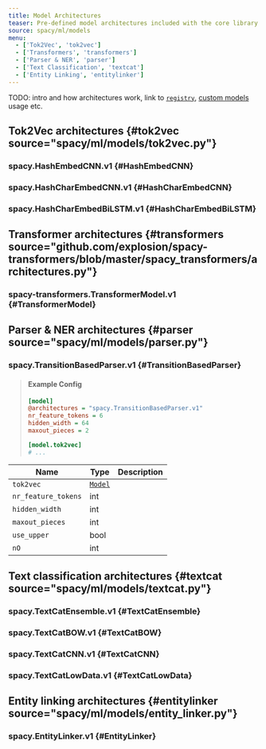 ```yaml
---
title: Model Architectures
teaser: Pre-defined model architectures included with the core library
source: spacy/ml/models
menu:
  - ['Tok2Vec', 'tok2vec']
  - ['Transformers', 'transformers']
  - ['Parser & NER', 'parser']
  - ['Text Classification', 'textcat']
  - ['Entity Linking', 'entitylinker']
---
```


TODO: intro and how architectures work, link to
[`registry`](/api/top-level#registry),
[custom models](/usage/training#custom-models) usage etc.

## Tok2Vec architectures {#tok2vec source="spacy/ml/models/tok2vec.py"}

### spacy.HashEmbedCNN.v1 {#HashEmbedCNN}

### spacy.HashCharEmbedCNN.v1 {#HashCharEmbedCNN}

### spacy.HashCharEmbedBiLSTM.v1 {#HashCharEmbedBiLSTM}

## Transformer architectures {#transformers source="github.com/explosion/spacy-transformers/blob/master/spacy_transformers/architectures.py"}

### spacy-transformers.TransformerModel.v1 {#TransformerModel}

## Parser & NER architectures {#parser source="spacy/ml/models/parser.py"}

### spacy.TransitionBasedParser.v1 {#TransitionBasedParser}

> #### Example Config
>
> ```ini
> [model]
> @architectures = "spacy.TransitionBasedParser.v1"
> nr_feature_tokens = 6
> hidden_width = 64
> maxout_pieces = 2
>
> [model.tok2vec]
> # ...
> ```

| Name                | Type                                       | Description |
| ------------------- | ------------------------------------------ | ----------- |
| `tok2vec`           | [`Model`](https://thinc.ai/docs/api-model) |             |
| `nr_feature_tokens` | int                                        |             |
| `hidden_width`      | int                                        |             |
| `maxout_pieces`     | int                                        |             |
| `use_upper`         | bool                                       |             |
| `nO`                | int                                        |             |

## Text classification architectures {#textcat source="spacy/ml/models/textcat.py"}

### spacy.TextCatEnsemble.v1 {#TextCatEnsemble}

### spacy.TextCatBOW.v1 {#TextCatBOW}

### spacy.TextCatCNN.v1 {#TextCatCNN}

### spacy.TextCatLowData.v1 {#TextCatLowData}

## Entity linking architectures {#entitylinker source="spacy/ml/models/entity_linker.py"}

### spacy.EntityLinker.v1 {#EntityLinker}

